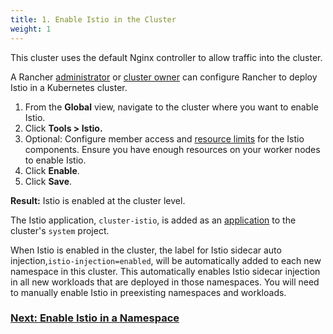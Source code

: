 ```yaml
---
title: 1. Enable Istio in the Cluster
weight: 1
---
```


This cluster uses the default Nginx controller to allow traffic into the cluster.

A Rancher [administrator]({{<baseurl>}}/rancher/v2.x/en/admin-settings/rbac/global-permissions/) or [cluster owner]({{<baseurl>}}/rancher/v2.x/en/admin-settings/rbac/cluster-project-roles/#cluster-roles) can configure Rancher to deploy Istio in a Kubernetes cluster.

1. From the **Global** view, navigate to the cluster where you want to enable Istio.
1. Click **Tools > Istio.**
1. Optional: Configure member access and [resource limits]({{<baseurl>}}/rancher/v2.x/en/cluster-admin/tools/istio/config/) for the Istio components. Ensure you have enough resources on your worker nodes to enable Istio.
1. Click **Enable**.
1. Click **Save**.

**Result:** Istio is enabled at the cluster level.

The Istio application, `cluster-istio`, is added as an [application]({{<baseurl>}}/rancher/v2.x/en/catalog/apps/) to the cluster's `system` project.

When Istio is enabled in the cluster, the label for Istio sidecar auto injection,`istio-injection=enabled`, will be automatically added to each new namespace in this cluster. This automatically enables Istio sidecar injection in all new workloads that are deployed in those namespaces. You will need to manually enable Istio in preexisting namespaces and workloads.

### [Next: Enable Istio in a Namespace]({{<baseurl>}}/rancher/v2.x/en/cluster-admin/tools/istio/setup/enable-istio-in-namespace)